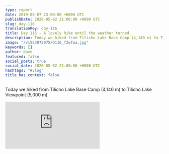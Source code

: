 ```yaml
---
type: report
date: 2019-08-07 23:00:00 +0000 UTC
publishDate: 2020-05-02 21:00:00 +0000 UTC
slug: day-116
translationKey: day-116
title: Day 116 - A lovely hike until the weather turned.
description: Today we hiked from Tilicho Lake Base Camp (4,140 m) to Tilicho Lake Viewpoint (5,000 m).
image: "/v1553075075/D116_f2wfwa.jpg"
keywords: []
author: dave
featured: false
social_posts: true
social_date: 2020-05-02 21:00:00 +0000 UTC
hashtags: "#vlog"
title_has_context: false
---
```


Today we hiked from Tilicho Lake Base Camp (4,140 m) to Tilicho Lake Viewpoint (5,000 m).

<iframe class="youtube" src="https://www.youtube.com/embed/t-RfkWHwDAY" frameborder="0" allow="accelerometer; autoplay; encrypted-media; gyroscope; picture-in-picture" allowfullscreen></iframe>

